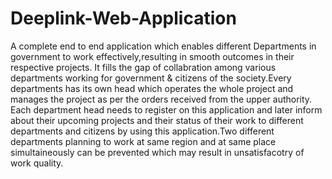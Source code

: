 # Deeplink-Web-Application
A complete end to end application which enables different Departments in government to work effectively,resulting in smooth outcomes in their respective projects. It fills the gap of collabration among various departments working for government & citizens of the society.Every departments has its own head which operates the  whole project and manages the project as per the orders received from the upper authority. Each department head needs to register on this application and later inform about their upcoming projects and their status of their work  to different departments and citizens by using  this application.Two different departments planning to work at same region and at same place simultaineously can be prevented which may result in unsatisfacotry of work quality.  
